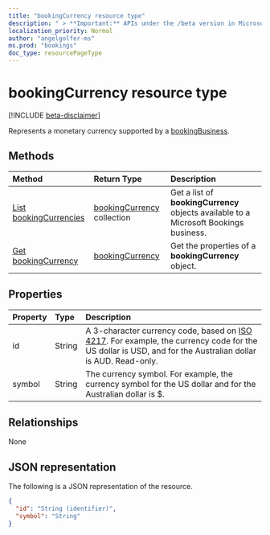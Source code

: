 ```yaml
---
title: "bookingCurrency resource type"
description: " > **Important:** APIs under the /beta version in Microsoft Graph are in preview and are subject to change. Use of these APIs in production applications is not supported."
localization_priority: Normal
author: "angelgolfer-ms"
ms.prod: "bookings"
doc_type: resourcePageType
---
```


# bookingCurrency resource type

 [!INCLUDE [beta-disclaimer](../../includes/beta-disclaimer.md)]
 
Represents a monetary currency supported by a [bookingBusiness](bookingbusiness.md).


## Methods

| Method		   | Return Type	|Description|
|:---------------|:--------|:----------|
|[List bookingCurrencies](../api/bookingcurrency-list.md) | [bookingCurrency](bookingcurrency.md) collection |Get a list of **bookingCurrency** objects available to a Microsoft Bookings business.|
|[Get bookingCurrency](../api/bookingcurrency-get.md) | [bookingCurrency](bookingcurrency.md) |Get the properties of a **bookingCurrency** object.|


## Properties
| Property	   | Type	|Description|
|:---------------|:--------|:----------|
|id|String| A 3-character currency code, based on [ISO 4217](https://www.iso.org/iso-4217-currency-codes.html). For example, the currency code for the US dollar is USD, and for the Australian dollar is AUD. Read-only.|
|symbol|String| The currency symbol. For example, the currency symbol for the US dollar and for the Australian dollar is $.  |

## Relationships
None


## JSON representation

The following is a JSON representation of the resource.

<!-- {
  "blockType": "resource",
  "optionalProperties": [

  ],
  "@odata.type": "microsoft.graph.bookingCurrency"
}-->

```json
{
  "id": "String (identifier)",
  "symbol": "String"
}

```

<!-- uuid: 8fcb5dbc-d5aa-4681-8e31-b001d5168d79
2015-10-25 14:57:30 UTC -->
<!--
{
  "type": "#page.annotation",
  "description": "bookingCurrency resource",
  "keywords": "",
  "section": "documentation",
  "tocPath": "",
  "suppressions": [
    "Error: /api-reference/beta/resources/bookingcurrency.md:\r\n      Exception processing links.\r\n    System.ArgumentException: Link Definition was null. Link text: !INCLUDE [beta-disclaimer](../../includes/beta-disclaimer.md)\r\n      at ApiDoctor.Validation.DocFile.get_LinkDestinations()\r\n      at ApiDoctor.Validation.DocSet.ValidateLinks(Boolean includeWarnings, String[] relativePathForFiles, IssueLogger issues, Boolean requireFilenameCaseMatch, Boolean printOrphanedFiles)"
  ]
}
-->
